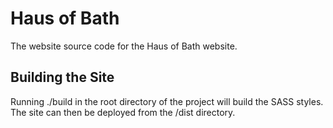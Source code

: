 # Haus of Bath

The website source code for the Haus of Bath website.

## Building the Site
Running ./build in the root directory of the project will build the SASS styles. The site can then be deployed from the /dist directory.
